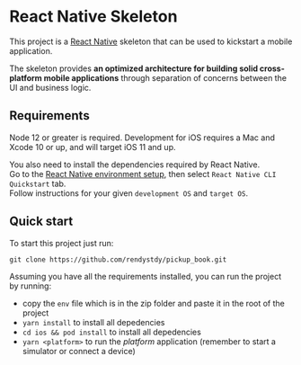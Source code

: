 
# React Native Skeleton

This project is a [React Native](https://facebook.github.io/react-native/) skeleton that can be used to kickstart a mobile application.

The skeleton provides **an optimized architecture for building solid cross-platform mobile applications** through separation of concerns between the UI and business logic.

## Requirements

Node 12 or greater is required. Development for iOS requires a Mac and Xcode 10 or up, and will target iOS 11 and up.

You also need to install the dependencies required by React Native.  
Go to the [React Native environment setup](https://reactnative.dev/docs/environment-setup), then select `React Native CLI Quickstart` tab.  
Follow instructions for your given `development OS` and `target OS`.

## Quick start

To start this project just run:

```
git clone https://github.com/rendystdy/pickup_book.git
```

Assuming you have all the requirements installed, you can run the project by running:

- copy the `env` file which is in the zip folder and paste it in the root of the project
- `yarn install` to install all depedencies
- `cd ios && pod install` to install all depedencies
- `yarn <platform>` to run the *platform* application (remember to start a simulator or connect a device)
